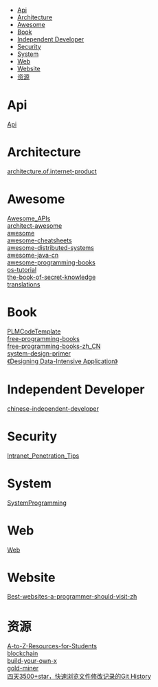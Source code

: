 <!-- TOC -->

- [Api](#api)
- [Architecture](#architecture)
- [Awesome](#awesome)
- [Book](#book)
- [Independent Developer](#independent-developer)
- [Security](#security)
- [System](#system)
- [Web](#web)
- [Website](#website)
- [资源](#资源)

<!-- /TOC -->

# Api

[Api](https://github.com/jokermonn/-Api)<br>

# Architecture

[architecture.of.internet-product](https://github.com/davideuler/architecture.of.internet-product)<br>

# Awesome

[Awesome_APIs](https://github.com/TonnyL/Awesome_APIs)<br>
[architect-awesome](https://github.com/xingshaocheng/architect-awesome)<br>
[awesome](https://github.com/sindresorhus/awesome)<br>
[awesome-cheatsheets](https://github.com/skywind3000/awesome-cheatsheets)<br>
[awesome-distributed-systems](https://github.com/rShetty/awesome-distributed-systems)<br>
[awesome-java-cn](https://github.com/jobbole/awesome-java-cn)<br>
[awesome-programming-books](https://github.com/jobbole/awesome-programming-books)<br>
[os-tutorial](https://github.com/cfenollosa/os-tutorial)<br>
[the-book-of-secret-knowledge](https://github.com/trimstray/the-book-of-secret-knowledge)<br>
[translations](https://github.com/oldratlee/translations)<br>

# Book

[PLMCodeTemplate](https://github.com/xwjie/PLMCodeTemplate)<br>
[free-programming-books](https://github.com/EbookFoundation/free-programming-books)<br>
[free-programming-books-zh_CN](https://github.com/justjavac/free-programming-books-zh_CN)<br>
[system-design-primer](https://github.com/donnemartin/system-design-primer)<br>
[《Designing Data-Intensive Application》](https://github.com/Vonng/ddia)<br>

# Independent Developer

[chinese-independent-developer](https://github.com/1c7/chinese-independent-developer)<br>

# Security

[Intranet_Penetration_Tips](https://github.com/Ridter/Intranet_Penetration_Tips)<br>

# System

[SystemProgramming](https://github.com/angrave/SystemProgramming)<br>

# Web

[Web](https://github.com/qianguyihao/Web)<br>

# Website

[Best-websites-a-programmer-should-visit-zh](https://github.com/tuteng/Best-websites-a-programmer-should-visit-zh)<br>

# 资源

[A-to-Z-Resources-for-Students](https://github.com/bradtraversy/A-to-Z-Resources-for-Students)<br>
[blockchain](https://github.com/LiuBoyu/blockchain)<br>
[build-your-own-x](https://github.com/danistefanovic/build-your-own-x)<br>
[gold-miner](https://github.com/xitu/gold-miner)<br>
[四天3500+star，快速浏览文件修改记录的Git History](https://mp.weixin.qq.com/s/C7rAuP_1w1SXH_yVyBjQug)<br>
